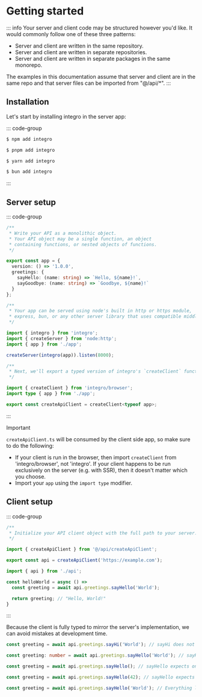 # Getting started

::: info
Your server and client code may be structured however you'd like. It would commonly follow one of these three patterns:

* Server and client are written in the same repository.
* Server and client are written in separate repositories.
* Server and client are written in separate packages in the same monorepo.

The examples in this documentation assume that server and client are in the same repo and that server files can be imported from "@/api/*".
:::

## Installation

Let's start by installing integro in the server app:

::: code-group

```sh [npm]
$ npm add integro
```

```sh [pnpm]
$ pnpm add integro
```

```sh [yarn]
$ yarn add integro
```

```sh [bun]
$ bun add integro
```

:::

## Server setup

::: code-group

```ts [app.ts]
/**
 * Write your API as a monolithic object.
 * Your API object may be a single function, an object
 * containing functions, or nested objects of functions.
 */

export const app = {
  version: () => '1.0.0',
  greetings: {
    sayHello: (name: string) => `Hello, ${name}!`,
    sayGoodbye: (name: string) => `Goodbye, ${name}!`
  }
};
```

```ts [server.ts]
/** 
 * Your app can be served using node's built in http or https module,
 * express, bun, or any other server library that uses compatible middleware.
 */

import { integro } from 'integro';
import { createServer } from 'node:http';
import { app } from './app';

createServer(integro(app)).listen(8000);
```

```ts [createApiClient.ts]
/**
 * Next, we'll export a typed version of integro's `createClient` function.
 */

import { createClient } from 'integro/browser';
import type { app } from './app';

export const createApiClient = createClient<typeof app>;
```

:::

> [!IMPORTANT]
> `createApiClient.ts` will be consumed by the client side app, so make sure to do the following:
> 
> * If your client is run in the browser, then import `createClient` from 'integro/browser', not 'integro'. If your client happens to be run exclusively on the server (e.g. with SSR), then it doesn't matter which you choose.
> * Import your `app` using the `import type` modifier.


## Client setup

::: code-group

```ts [api.ts]
/**
 * Initialize your API client object with the full path to your server.
 */

import { createApiClient } from '@/api/createApiClient';

export const api = createApiClient('https://example.com');
```

```ts [helloWorld.ts]
import { api } from './api';

const helloWorld = async () => 
  const greeting = await api.greetings.sayHello('World');

  return greeting; // "Hello, World!"
}
```

:::

Because the client is fully typed to mirror the server's implementation, we can avoid mistakes at development time.

```ts
const greeting = await api.greetings.sayHi('World'); // sayHi does not exist // [!code error]

const greeting: number = await api.greetings.sayHello('World'); // sayHello returns a string // [!code error]

const greeting = await api.greetings.sayHello(); // sayHello expects one parameter // [!code error]

const greeting = await api.greetings.sayHello(42); // sayHello expects a string as its only parameter // [!code error]

const greeting = await api.greetings.sayHello('World'); // Everything looks good
```